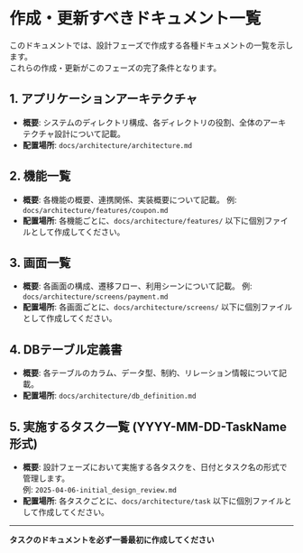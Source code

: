 # 作成・更新すべきドキュメント一覧

このドキュメントでは、設計フェーズで作成する各種ドキュメントの一覧を示します。  
これらの作成・更新がこのフェーズの完了条件となります。

## 1. アプリケーションアーキテクチャ
- **概要**: システムのディレクトリ構成、各ディレクトリの役割、全体のアーキテクチャ設計について記載。
- **配置場所**: `docs/architecture/architecture.md`

## 2. 機能一覧
- **概要**: 各機能の概要、連携関係、実装概要について記載。
  例: `docs/architecture/features/coupon.md`
- **配置場所**: 各機能ごとに、`docs/architecture/features/` 以下に個別ファイルとして作成してください。

## 3. 画面一覧
- **概要**: 各画面の構成、遷移フロー、利用シーンについて記載。
  例: `docs/architecture/screens/payment.md`
- **配置場所**: 各画面ごとに、`docs/architecture/screens/` 以下に個別ファイルとして作成してください。

## 4. DBテーブル定義書
- **概要**: 各テーブルのカラム、データ型、制約、リレーション情報について記載。
- **配置場所**: `docs/architecture/db_definition.md`

## 5. 実施するタスク一覧 (YYYY-MM-DD-TaskName形式)
- **概要**: 設計フェーズにおいて実施する各タスクを、日付とタスク名の形式で管理します。  
  例: `2025-04-06-initial_design_review.md`
- **配置場所**: 各タスクごとに、`docs/architecture/task` 以下に個別ファイルとして作成してください。

------

**タスクのドキュメントを必ず一番最初に作成してください**
